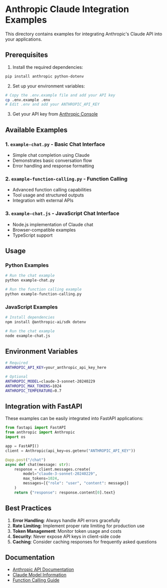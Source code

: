 # Anthropic Claude Integration Examples

This directory contains examples for integrating Anthropic's Claude API into your applications.

## Prerequisites

1. Install the required dependencies:
```bash
pip install anthropic python-dotenv
```

2. Set up your environment variables:
```bash
# Copy the .env.example file and add your API key
cp .env.example .env
# Edit .env and add your ANTHROPIC_API_KEY
```

3. Get your API key from [Anthropic Console](https://console.anthropic.com/)

## Available Examples

### 1. `example-chat.py` - Basic Chat Interface
- Simple chat completion using Claude
- Demonstrates basic conversation flow
- Error handling and response formatting

### 2. `example-function-calling.py` - Function Calling
- Advanced function calling capabilities
- Tool usage and structured outputs
- Integration with external APIs

### 3. `example-chat.js` - JavaScript Chat Interface
- Node.js implementation of Claude chat
- Browser-compatible examples
- TypeScript support

## Usage

### Python Examples
```bash
# Run the chat example
python example-chat.py

# Run the function calling example
python example-function-calling.py
```

### JavaScript Examples
```bash
# Install dependencies
npm install @anthropic-ai/sdk dotenv

# Run the chat example
node example-chat.js
```

## Environment Variables

```bash
# Required
ANTHROPIC_API_KEY=your_anthropic_api_key_here

# Optional
ANTHROPIC_MODEL=claude-3-sonnet-20240229
ANTHROPIC_MAX_TOKENS=1024
ANTHROPIC_TEMPERATURE=0.7
```

## Integration with FastAPI

These examples can be easily integrated into FastAPI applications:

```python
from fastapi import FastAPI
from anthropic import Anthropic
import os

app = FastAPI()
client = Anthropic(api_key=os.getenv("ANTHROPIC_API_KEY"))

@app.post("/chat")
async def chat(message: str):
    response = client.messages.create(
        model="claude-3-sonnet-20240229",
        max_tokens=1024,
        messages=[{"role": "user", "content": message}]
    )
    return {"response": response.content[0].text}
```

## Best Practices

1. **Error Handling**: Always handle API errors gracefully
2. **Rate Limiting**: Implement proper rate limiting for production use
3. **Token Management**: Monitor token usage and costs
4. **Security**: Never expose API keys in client-side code
5. **Caching**: Consider caching responses for frequently asked questions

## Documentation

- [Anthropic API Documentation](https://docs.anthropic.com/claude/reference/getting-started)
- [Claude Model Information](https://docs.anthropic.com/claude/docs/models-overview)
- [Function Calling Guide](https://docs.anthropic.com/claude/docs/functions-external-tools)